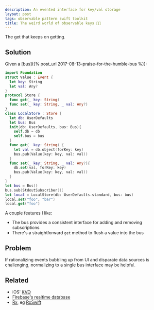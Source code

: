 ```yaml
---
description: An evented interface for key/val storage
layout: post
tags: observable pattern swift toolkit
title: The weird world of observable keys 🔑👀
---
```



The get that keeps on getting.

## Solution

Given a [bus]({% post_url 2017-08-13-praise-for-the-humble-bus %}):

```Swift
import Foundation
struct Value : Event {
  let key: String
  let val: Any?
}
protocol Store {
  func get(_ key: String)
  func set(_ key: String, _ val: Any?)
}
class LocalStore : Store {
  let db: UserDefaults
  let bus: Bus
  init(db: UserDefaults, bus: Bus){
    self.db = db
    self.bus = bus
  }
  func get(_ key: String) {
    let val = db.object(forKey: key)
    bus.pub(Value(key: key, val: val))
  }
  func set(_ key: String, _ val: Any?){
    db.set(val, forKey: key)
    bus.pub(Value(key: key, val: val))
  }
}
let bus = Bus()
bus.sub(StdoutSubscriber())
let local = LocalStore(db: UserDefaults.standard, bus: bus)
local.set("foo", "bar")
local.get("foo")
```

A couple features I like:

* The bus provides a consistent interface for adding and removing subscriptions
* There's a straightforward `get` method to flush a value into the bus

## Problem

If rationalizing events bubbling up from UI and disparate data sources is challenging, normalizing to a single bus interface may be helpful.

## Related

* iOS' [KVO](http://nshipster.com/key-value-observing/)
* [Firebase's realtime database](https://firebase.google.com/docs/database/ios/read-and-write)
* [Rx](http://reactivex.io/), eg [RxSwift](https://github.com/ReactiveX/RxSwift)

